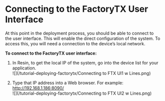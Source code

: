 # Connecting to the FactoryTX User Interface

At this point in the deployment process, you should be able to connect to the user interface. This will enable the direct configuration of the system. To access this, you will need a connection to the device’s local network.

**To connect to the FactoryTX user interface:**

1. In Resin, to get the local IP of the system, go into the device list for your application.  
   ![](/tutorial-deploying-factorytx/Connecting to FTX UI1 w Lines.png)

2. Type that IP address into a Web browser. For example: http://192.168.1.186:8090/   
   ![](/tutorial-deploying-factorytx/Connecting to FTX UI2 w Lines.png)



